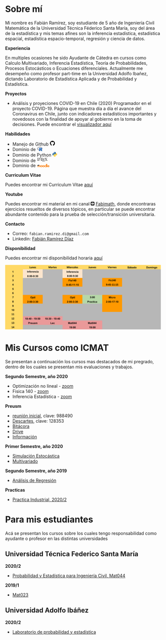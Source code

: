 # Sobre mí

Mi nombre es Fabián Ramírez, soy estudiante de 5 año de Ingeniería Civil Matemática de la Universidad Técnica Féderico Santa María, soy del área de la estadística y mis temas afines son la inferencia estadística, estadística espacial, estadística espacio-temporal, regresión y ciencia de datos.

**Experiencia**

En multiples ocasiones he sido Ayudante de Cátedra en cursos como Calculo Multivariado, Inferencia Estadística, Teoría de Probabilidades, Procesos Estocásticos o Ecuaciones diferenciales. Actualmente me desempeño como profesor part-time en la Universidad Adolfo Ibañez, dictando Laboratorio de Estadística Aplicada y de Probabilidad y Estadística.

**Proyectos**
* Análisis y proyeciones COVID-19 en Chile
(2020) Programador en el proyecto COVID-19. Página que muestra día a día el avance del Coronavirus en Chile, junto con indicadores estadísticos importantes y novedosos con la finalidad de apoyar al gobierno en la toma de decisiones. Puede encontrar el [visualizador aquí](https://covid-19vis.cmm.uchile.cl/info)

**Habilidades**
* Manejo de Github <img src="git_logo.svg" alt="drawing" width="16"/>
* Dominio de <img src="R_logo.svg" alt="drawing" width="18"/>
* Dominio de Python <img src="py_logo.svg" alt="drawing" width="15"/>
* Dominio de <img src="latex_logo.svg" alt="drawing" width="35"/>
* Dominio de <img src="moodle_logo.svg" alt="drawing" width="40"/>

**Curriculum Vitae**

Puedes encontrar mi Curriculum Vitae [aquí](cv/main.pdf)

**Youtube**

Puedes encontrar mi material en mi canal <img src="yt_logo.svg" alt="drawing" width="12"/> [Fabimath](https://youtube.com/c/fabimath/), donde encontraras ejercicios resueltos de diversos tópicos, en particular se puede encontrar abundante contenido para la prueba de selección/transición universitaria.

**Contacto**

* Correo: `fabian.ramirez.di@gmail.com`
* Linkedin: [Fabián Ramírez Díaz](https://www.linkedin.com/in/fabi%C3%A1n-ram%C3%ADrez-d%C3%ADaz-955761189/)

**Disponibilidad**

Puedes encontrar mi disponibilidad horaria [aquí](disponibilidad.pdf)

![aquí](disponibilidad-1.svg)

# Mis Cursos como ICMAT

Se presentan a continuación los cursos mas destacados de mi pregrado, dentro de los cuales se presentan mis evaluaciones y trabajos.

**Segundo Semestre, año 2020**
* Optimización no lineal - [zoom](https://zoom.us/j/96140856241)
* Fisica 140 - [zoom](https://zoom.us/j/7675366676)
* Inferencia Estadística - [zoom](https://zoom.us/j/9413215121?pwd=dGVjNDlkM3FjVURwMGlnMTVtN2twZz09)

**Preusm**

* [reunión inicial](https://zoom.us/j/96613900382), clave: 988490
* [Descartes](https://zoom.us/j/93227872552), clave: 128353
* [Bitácora](https://docs.google.com/spreadsheets/d/1ljkUVt8_kW943TVDhDc4HfilSzBEKisVEpI7FYwTcXM/edit?usp=sharing_eip&invite=CK3Gu5sD&ts=5ef14668)
* [Drive](https://drive.google.com/drive/folders/1zOLoQnFbSGpFBo56pHWu5Dj46aPjS6G2)
* [Información](https://sites.google.com/preusm.cl/matemticas-preusm/)

**Primer Semestre, año 2020**
* [Simulación Estocástica](https://fabimath.github.io/Simulaci-n-Estoc-stica/)
* [Multivariado](https://fabimath.github.io/Multivariado/)

**Segundo Semestre, año 2019**
* [Análisis de Regresión](https://fabimath.github.io/Regresi-n/)

**Practicas**
* [Practica Industrial, 2020/2](https://fabimath.github.io/Practica/)

# Para mis estudiantes
Acá se presentan los cursos sobre los cuales tengo responsabilidad como ayudante o profesor en las distintas universidades
## Universidad Técnica Federico Santa María
**2020/2**
* [Probabilidad y Estadística para Ingeniería Civil, Mat044](https://fabimath.github.io/mat044/)

**2019/1**
* [Mat023](https://fabimath.github.io/MAT023/)

## Universidad Adolfo Ibáñez
**2020/2**
* [Laboratorio de probabilidad y estadística](https://fabimath.github.io/LEC-PYE/)
